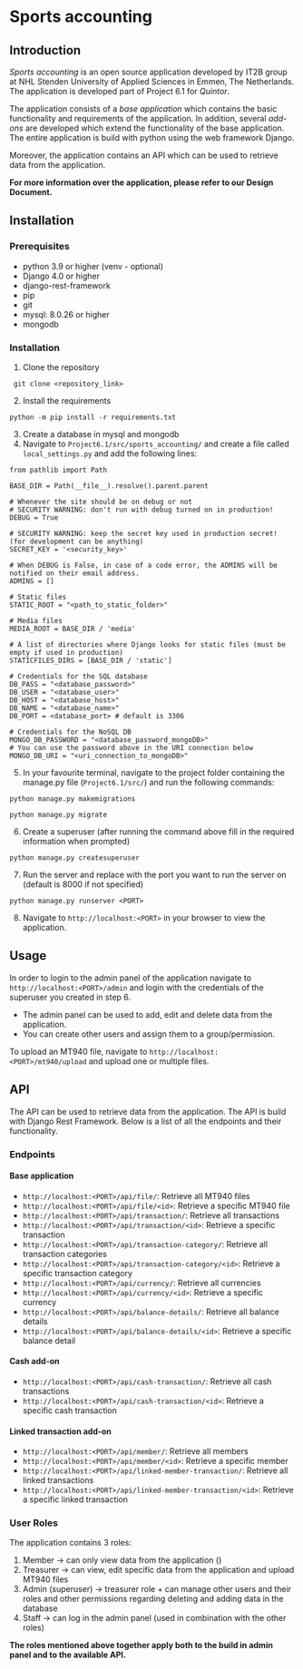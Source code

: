 # Sports accounting

## Introduction

*Sports accounting* is an open source application developed by IT2B group at NHL Stenden University of Applied
Sciences in Emmen, The Netherlands. The application is developed part of Project 6.1 for *Quintor*.

The application consists of a *base application* which contains the basic functionality and requirements of the
application. In addition, several *add-ons* are developed which extend the functionality of the
base application. The entire application is build with python using the web framework Django.

Moreover, the application contains an API which can be used to retrieve data from the application.

**For more information over the application, please refer to our Design Document.**

## Installation

### Prerequisites

- python 3.9 or higher (venv - optional)
- Django 4.0 or higher
- django-rest-framework
- pip
- git
- mysql: 8.0.26 or higher
- mongodb

### Installation

1. Clone the repository

`` git clone <repository_link>``

2. Install the requirements

`` python -m pip install -r requirements.txt ``

3. Create a database in mysql and mongodb
4. Navigate to ``Project6.1/src/sports_accounting/`` and create a file called `local_settings.py`
   and add the following lines:

```
from pathlib import Path

BASE_DIR = Path(__file__).resolve().parent.parent

# Whenever the site should be on debug or not
# SECURITY WARNING: don't run with debug turned on in production!
DEBUG = True

# SECURITY WARNING: keep the secret key used in production secret! (for development can be anything)
SECRET_KEY = '<security_key>'

# When DEBUG is False, in case of a code error, the ADMINS will be notified on their email address.
ADMINS = []

# Static files
STATIC_ROOT = "<path_to_static_folder>"

# Media files
MEDIA_ROOT = BASE_DIR / 'media'

# A list of directories where Django looks for static files (must be empty if used in production)
STATICFILES_DIRS = [BASE_DIR / 'static']

# Credentials for the SQL database
DB_PASS = "<database_password>"
DB_USER = "<database_user>"
DB_HOST = "<database_host>"
DB_NAME = "<database_name>"
DB_PORT = <database_port> # default is 3306

# Credentials for the NoSQL DB
MONGO_DB_PASSWORD = "<database_password_mongoDB>"
# You can use the password above in the URI connection below
MONGO_DB_URI = "<uri_connection_to_mongoDB>"

```

5. In your favourite terminal, navigate to the project folder containing the manage.py file (``Project6.1/src/``)
   and run the following commands:

`` python manage.py makemigrations ``

`` python manage.py migrate ``

6. Create a superuser (after running the command above fill in the required information when prompted)

`` python manage.py createsuperuser ``

7. Run the server and replace <PORT> with the port you want to run the server on (default is 8000 if not specified)

`` python manage.py runserver <PORT> ``

8. Navigate to ``http://localhost:<PORT>`` in your browser to view the application.

## Usage

In order to login to the admin panel of the application navigate to
``http://localhost:<PORT>/admin`` and login with the credentials of the superuser you created in step 6.

- The admin panel can be used to add, edit and delete data from the application.
- You can create other users and assign them to a group/permission.

To upload an MT940 file, navigate to ``http://localhost:<PORT>/mt940/upload`` and upload one or multiple files.

## API

The API can be used to retrieve data from the application. The API is build with Django Rest Framework.
Below is a list of all the endpoints and their functionality.

### Endpoints

#### Base application

- ``http://localhost:<PORT>/api/file/``: Retrieve all MT940 files
- ``http://localhost:<PORT>/api/file/<id>``: Retrieve a specific MT940 file
- ``http://localhost:<PORT>/api/transaction/``: Retrieve all transactions
- ``http://localhost:<PORT>/api/transaction/<id>``: Retrieve a specific transaction
- ``http://localhost:<PORT>/api/transaction-category/``: Retrieve all transaction categories
- ``http://localhost:<PORT>/api/transaction-category/<id>``: Retrieve a specific transaction category
- ``http://localhost:<PORT>/api/currency/``: Retrieve all currencies
- ``http://localhost:<PORT>/api/currency/<id>``: Retrieve a specific currency
- ``http://localhost:<PORT>/api/balance-details/``: Retrieve all balance details
- ``http://localhost:<PORT>/api/balance-details/<id>``: Retrieve a specific balance detail

#### Cash add-on

- ``http://localhost:<PORT>/api/cash-transaction/``: Retrieve all cash transactions
- ``http://localhost:<PORT>/api/cash-transaction/<id>``: Retrieve a specific cash transaction

#### Linked transaction add-on

- ``http://localhost:<PORT>/api/member/``: Retrieve all members
- ``http://localhost:<PORT>/api/member/<id>``: Retrieve a specific member
- ``http://localhost:<PORT>/api/linked-member-transaction/``: Retrieve all linked transactions
- ``http://localhost:<PORT>/api/linked-member-transaction/<id>``: Retrieve a specific linked transaction

### User Roles

The application contains 3 roles:

1. Member -> can only view data from the application ()
2. Treasurer -> can view, edit specific data from the application and upload MT940 files
3. Admin (superuser) -> treasurer role + can manage other users and their roles and other permissions
   regarding deleting and adding data in the database
4. Staff -> can log in the admin panel (used in combination with the other roles)

**The roles mentioned above together apply both to the build in admin panel and to the
available API.**